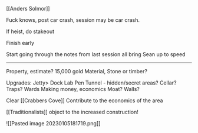 [[Anders Solmor]]

Fuck knows, post car crash, session may be car crash.

If heist, do stakeout

Finish early

Start going through the notes from last session all bring Sean up to speed



<hr>


Property, estimate? 15,000 gold
Material, Stone or timber?

Upgrades:
	Jetty> Dock
	Lab
	Pen
	Tunnel - hidden/secret areas? 
	Cellar?
	Traps?
	Wards
	Making money, economics
	Moat?
	Walls?
	
Clear [[Crabbers Cove]]
Contribute to the economics of the area

[[Traditionalists]] object to the increased construction!

![[Pasted image 20230105181719.png]]


